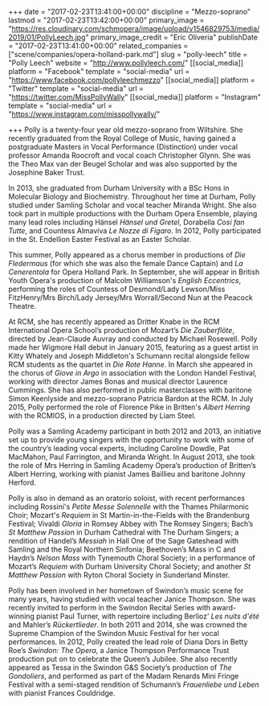 +++
date = "2017-02-23T13:41:00+00:00"
discipline = "Mezzo-soprano"
lastmod = "2017-02-23T13:42:00+00:00"
primary_image = "https://res.cloudinary.com/schmopera/image/upload/v1546829753/media/2019/01/PollyLeech.jpg"
primary_image_credit = "Eric Oliveria"
publishDate = "2017-02-23T13:41:00+00:00"
related_companies = ["scene/companies/opera-holland-park.md"]
slug = "polly-leech"
title = "Polly Leech"
website = "http://www.pollyleech.com/"
[[social_media]]
platform = "Facebook"
template = "social-media"
url = "https://www.facebook.com/pollyleechmezzo"
[[social_media]]
platform = "Twitter"
template = "social-media"
url = "https://twitter.com/MissPollyWally"
[[social_media]]
platform = "Instagram"
template = "social-media"
url = "https://www.instagram.com/misspollywally/"

+++
Polly is a twenty-four year old mezzo-soprano from Wiltshire. She recently graduated from the Royal College of Music, having gained a postgraduate Masters in Vocal Performance (Distinction) under vocal professor Amanda Roocroft and vocal coach Christopher Glynn. She was the Theo Max van der Beugel Scholar and was also supported by the Josephine Baker Trust.  
 
In 2013, she graduated from Durham University with a BSc Hons in Molecular Biology and Biochemistry.  Throughout her time at Durham, Polly studied under Samling Scholar and vocal teacher Miranda Wright.  She also took part in multiple productions with the Durham Opera Ensemble, playing many lead roles including Hänsel *Hänsel und Gretel*, Dorabella *Cosi fan Tutte*, and Countess Almaviva *Le Nozze di Figaro*.  In 2012, Polly participated in the St. Endellion Easter Festival as an Easter Scholar. 

This summer, Polly appeared as a chorus member in productions of *Die Fledermaus* (for which she was also the female Dance Captain) and *La Cenerentola* for Opera Holland Park.  In September, she will appear in British Youth Opera's production of Malcolm Williamson's *English Eccentrics*, performing the roles of Countess of Desmond/Lady Lewson/Miss FitzHenry/Mrs Birch/Lady Jersey/Mrs Worrall/Second Nun at the Peacock Theatre. 

At RCM, she has recently appeared as Dritter Knabe in the RCM International Opera School’s production of Mozart’s *Die Zauberflöte*, directed by Jean-Claude Auvray and conducted by Michael Rosewell.  Polly made her Wigmore Hall debut in January 2015, featuring as a guest artist in Kitty Whately and Joseph Middleton's Schumann recital alongside fellow RCM students as the quartet in *Die Rote Hanne*.  In March she appeared in the chorus of *Giove in Argo* in association with the London Handel Festival, working with director James Bonas and musical director Laurence Cummings.  She has also performed in public masterclasses with baritone Simon Keenlyside and mezzo-soprano Patricia Bardon at the RCM. In July 2015, Polly performed the role of Florence Pike in Britten's *Albert Herring* with the RCMIOS, in a production directed by Liam Steel.
 
Polly was a Samling Academy participant in both 2012 and 2013, an initiative set up to provide young singers with the opportunity to work with some of the country’s leading vocal experts, including Caroline Dowdle, Pat MacMahon, Paul Farrington, and Miranda Wright. In August 2013, she took the role of Mrs Herring in Samling Academy Opera’s production of Britten’s Albert Herring, working with pianist James Baillieu and baritone Johnny Herford.
 
Polly is also in demand as an oratorio soloist, with recent performances including Rossini's *Petite Messe Solennelle* with the Thames Philarmonic Choir; Mozart's *Requiem* in St Martin-in-the-Fields with the Brandenburg Festival; Vivaldi *Gloria* in Romsey Abbey with The Romsey Singers; Bach’s *St Matthew Passion* in Durham Cathedral with The Durham Singers; a rendition of Handel’s *Messiah* in Hall One of the Sage Gateshead with Samling and the Royal Northern Sinfonia; Beethoven’s Mass in C and Haydn’s *Nelson Mass* with Tynemouth Choral Society; in a performance of Mozart’s *Requiem* with Durham University Choral Society; and another *St Matthew Passion* with Ryton Choral Society in Sunderland Minster. 
 
Polly has been involved in her hometown of Swindon’s music scene for many years, having studied with vocal teacher Janice Thompson.   She was recently invited to perform in the Swindon Recital Series with award-winning pianist Paul Turner, with repertoire including Berlioz’ *Les nuits d'été* and Mahler’s *Rückertlieder*.  In both 2011 and 2014, she was crowned the Supreme Champion of the Swindon Music Festival for her vocal performances.  In 2012, Polly created the lead role of Diana Dors in Betty Roe’s *Swindon: The Opera*, a Janice Thompson Performance Trust production put on to celebrate the Queen’s Jubilee.  She also recently appeared as Tessa in the Swindon G&S Society’s production of *The Gondoliers*, and performed as part of the Madam Renards Mini Fringe Festival with a semi-staged rendition of Schumann’s *Frauenliebe und Leben* with pianist Frances Couldridge.